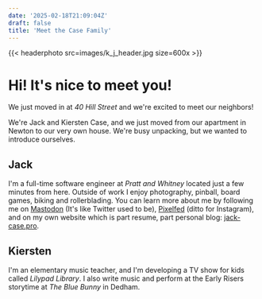 ```yaml
---
date: '2025-02-18T21:09:04Z'
draft: false
title: 'Meet the Case Family'
---
```


{{< headerphoto src=images/k_j_header.jpg size=600x >}}

# Hi! It's nice to meet you!

We just moved in at *40 Hill Street* and we're excited to meet our neighbors!

We're Jack and Kiersten Case, and we just moved from our apartment in Newton to
our very own house. We're busy unpacking, but we wanted to introduce ourselves.

## Jack
I'm a full-time software engineer at *Pratt and Whitney* located just a few
minutes from here. Outside of work I enjoy photography, pinball, board games,
biking and rollerblading. You can learn more about me by following me on
[Mastodon](https://indieweb.social/@GandalfDG) (It's like Twitter used to be),
[Pixelfed](https://pixtagram.social/gandalfdg) (ditto for Instagram), and on my
own website which is part resume, part personal blog:
[jack-case.pro](https://jack-case.pro).

## Kiersten
I'm an elementary music teacher, and I'm developing a TV show for kids called
*Lilypad Library*. I also write music and perform at the Early Risers storytime
at *The Blue Bunny* in Dedham. 